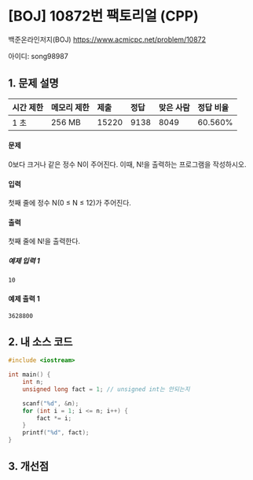 # [BOJ] 10872번 팩토리얼 (CPP)

백준온라인저지(BOJ) https://www.acmicpc.net/problem/10872

아이디: song98987



## 1. 문제 설명

| 시간 제한 | 메모리 제한 | 제출  | 정답 | 맞은 사람 | 정답 비율 |
| :-------- | :---------- | :---- | :--- | :-------- | :-------- |
| 1 초      | 256 MB      | 15220 | 9138 | 8049      | 60.560%   |

#### 문제

0보다 크거나 같은 정수 N이 주어진다. 이때, N!을 출력하는 프로그램을 작성하시오.

#### 입력

첫째 줄에 정수 N(0 ≤ N ≤ 12)가 주어진다.

#### 출력

첫째 줄에 N!을 출력한다.



##### 예제 입력 1

```
10
```

#### 예제 출력 1

```
3628800
```



## 2. 내 소스 코드

```C++
#include <iostream>

int main() {
	int n;
	unsigned long fact = 1; // unsigned int는 안되는지

	scanf("%d", &n);
	for (int i = 1; i <= n; i++) {
		fact *= i;
	}
	printf("%d", fact);
}
```



## 3. 개선점

